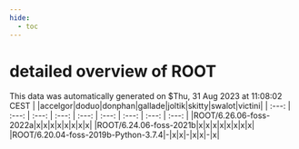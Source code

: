 ```yaml
---
hide:
  - toc
---
```


detailed overview of ROOT
=========================


This data was automatically generated on $Thu, 31 Aug 2023 at 11:08:02 CEST
| |accelgor|doduo|donphan|gallade|joltik|skitty|swalot|victini|
| :---: | :---: | :---: | :---: | :---: | :---: | :---: | :---: | :---: |
|ROOT/6.26.06-foss-2022a|x|x|x|x|x|x|x|x|
|ROOT/6.24.06-foss-2021b|x|x|x|x|x|x|x|x|
|ROOT/6.20.04-foss-2019b-Python-3.7.4|-|x|x|-|x|x|-|x|
